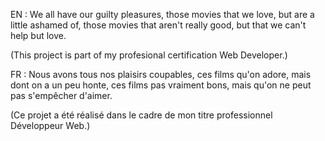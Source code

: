 EN :
We all have our guilty pleasures, those movies that we love, but are a little ashamed of, those movies that aren't really good, but that we can't help but love.

(This project is part of my profesional certification Web Developer.)

FR :
Nous avons tous nos plaisirs coupables, ces films qu'on adore, mais dont on a un peu honte, ces films pas vraiment bons, mais qu'on ne peut pas s'empêcher d'aimer.

(Ce projet a été réalisé dans le cadre de mon titre professionnel Développeur Web.)
